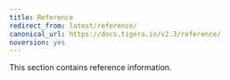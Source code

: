 ```yaml
---
title: Reference
redirect_from: latest/reference/
canonical_url: https://docs.tigera.io/v2.3/reference/
noversion: yes
---
```


This section contains reference information.
